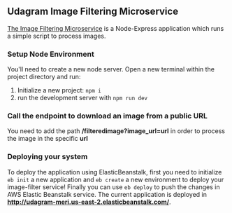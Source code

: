 ## Udagram Image Filtering Microservice

[The Image Filtering Microservice](https://github.com/merist/udagram) is a Node-Express application which runs a simple script to process images.

### Setup Node Environment

You'll need to create a new node server. Open a new terminal within the project directory and run:

1. Initialize a new project: `npm i`
2. run the development server with `npm run dev`

### Call the endpoint to download an image from a public URL

You need to add the path **/filteredimage?image_url=url** in order to process the image in the specific **url**

### Deploying your system

To deploy the application using ElasticBeanstalk, first you need to initialize `eb init` a new application and `eb create` a new environment to deploy your image-filter service! Finally you can use `eb deploy` to push the changes in AWS Elastic Beanstalk service.
The current application is deployed in **http://udagram-meri.us-east-2.elasticbeanstalk.com/**.
